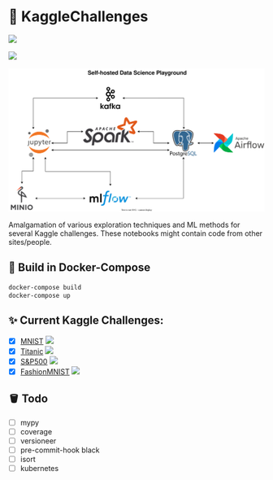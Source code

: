 # 🐍 KaggleChallenges

![](https://img.shields.io/github/repo-size/FlorianTeich/KaggleChallenges)

![](https://img.shields.io/github/actions/workflow/status/FlorianTeich/KaggleChallenges/main.yml?branch=main)

![Microservice Architecture](/assets/trailer.svg)

Amalgamation of various exploration techniques and ML methods for several Kaggle challenges.
These notebooks might contain code from other sites/people.

## 🚀 Build in Docker-Compose

```
docker-compose build
docker-compose up
```

## ✨ Current Kaggle Challenges:

- [x] [MNIST](https://www.kaggle.com/c/digit-recognizer) ![](https://img.shields.io/badge/-CV-blue)
- [x] [Titanic](https://www.kaggle.com/c/titanic) ![](https://img.shields.io/badge/-tabular-blue)
- [x] [S&P500](https://www.kaggle.com/camnugent/sandp500) ![](https://img.shields.io/badge/-timeseries-blue)
- [x] [FashionMNIST](https://www.kaggle.com/zalando-research/fashionmnist) ![](https://img.shields.io/badge/-CV-blue)

## 🪣 Todo

- [ ] mypy
- [ ] coverage
- [ ] versioneer
- [ ] pre-commit-hook black
- [ ] isort
- [ ] kubernetes

